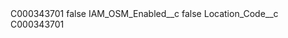 <?xml version="1.0" encoding="UTF-8"?>
<CustomMetadata xmlns="http://soap.sforce.com/2006/04/metadata" xmlns:xsi="http://www.w3.org/2001/XMLSchema-instance" xmlns:xsd="http://www.w3.org/2001/XMLSchema">
    <label>C000343701</label>
    <protected>false</protected>
    <values>
        <field>IAM_OSM_Enabled__c</field>
        <value xsi:type="xsd:boolean">false</value>
    </values>
    <values>
        <field>Location_Code__c</field>
        <value xsi:type="xsd:string">C000343701</value>
    </values>
</CustomMetadata>
